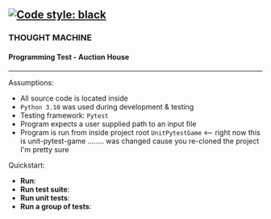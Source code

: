 [![Code style: black](https://img.shields.io/badge/code%20style-black-000000.svg)](https://github.com/psf/black) 
---

### THOUGHT MACHINE

#### Programming Test - Auction House

---

Assumptions:

 - All source code is located inside 
 - `Python 3.10` was used during development & testing
 - Testing framework: `Pytest`
 - Program expects a user supplied path to an input file
 - Program is run from inside project root `UnitPytestGame` <-- right now this is unit-pytest-game ........ was changed cause you re-cloned the project I'm pretty sure

Quickstart:

 - **Run**: 
 - **Run test suite**: 
 - **Run unit tests**: 
 - **Run a group of tests**:
